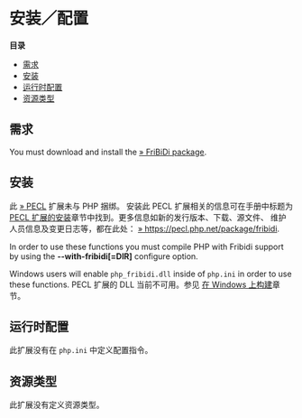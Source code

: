 安装／配置
==========

**目录**

-   [需求](/fribidi/setup.html#需求)
-   [安装](/fribidi/setup.html#安装)
-   [运行时配置](/fribidi/setup.html#运行时配置)
-   [资源类型](/fribidi/setup.html#资源类型)

需求
----

You must download and install the
<a href="http://fribidi.org/" class="link external">» FriBiDi package</a>.

安装
----

此 <a href="https://pecl.php.net/" class="link external">» PECL</a>
扩展未与 PHP 捆绑。 安装此 PECL 扩展相关的信息可在手册中标题为
<a href="/install/pecl.html" class="link">PECL 扩展的安装</a>章节中找到。更多信息如新的发行版本、下载、源文件、
维护人员信息及变更日志等，都在此处：
<a href="https://pecl.php.net/package/fribidi" class="link external">» https://pecl.php.net/package/fribidi</a>.

In order to use these functions you must compile PHP with Fribidi
support by using the **--with-fribidi\[=DIR\]** configure option.

Windows users will enable `php_fribidi.dll` inside of `php.ini` in order
to use these functions. PECL 扩展的 DLL 当前不可用。参见
<a href="/install/windows/legacy/index.html#install.windows.legacy.building" class="link">在 Windows 上构建</a>章节。

运行时配置
----------

此扩展没有在 `php.ini` 中定义配置指令。

资源类型
--------

此扩展没有定义资源类型。
